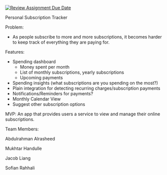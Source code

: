 [![Review Assignment Due Date](https://classroom.github.com/assets/deadline-readme-button-22041afd0340ce965d47ae6ef1cefeee28c7c493a6346c4f15d667ab976d596c.svg)](https://classroom.github.com/a/DBaAVOQl)

Personal Subscription Tracker

Problem:
- As people subscribe to more and more subscriptions, it becomes harder to keep track of everything they are paying for.

Features:
- Spending dashboard
    - Money spent per month
    - List of monthly subscriptions, yearly subscriptions
    - Upcoming payments
- Spending insights (what subscriptions are you spending on the most?)
- Plain integration for detecting recurring charges/subscription payments  
- Notifications/Reminders for payments?
- Monthly Calendar View
- Suggest other subscription options

MVP: An app that provides users a service to view and manage their online subscriptions.

Team Members:

Abdulrahman Alrasheed

Mukhtar Handulle

Jacob Liang

Sofian Rahhali
